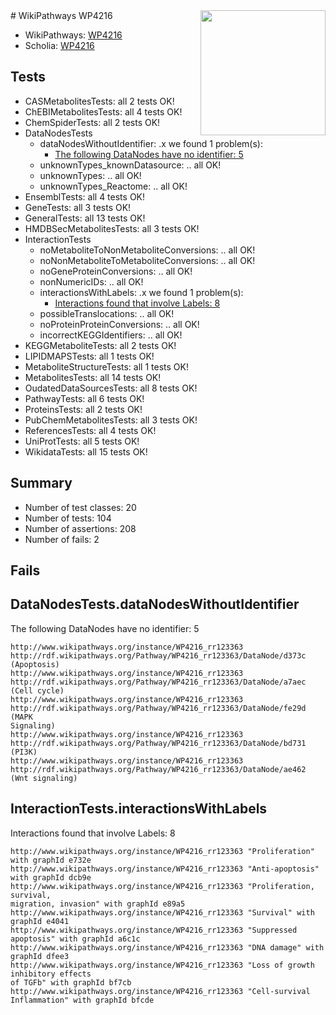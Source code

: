 <img style="float: right; width: 200px" src="https://upload.wikimedia.org/wikipedia/commons/thumb/8/83/Wplogo_with_text_500.png/640px-Wplogo_with_text_500.png" />
# WikiPathways WP4216

* WikiPathways: [WP4216](https://new.wikipathways.org/pathways/WP4216)
* Scholia: [WP4216](https://scholia.toolforge.org/wikipathways/WP4216)
## Tests
* CASMetabolitesTests: all 2 tests OK!
* ChEBIMetabolitesTests: all 4 tests OK!
* ChemSpiderTests: all 2 tests OK!
* DataNodesTests
    * dataNodesWithoutIdentifier: .x we found 1 problem(s):
        * [The following DataNodes have no identifier: 5](#d2d32fa4)
    * unknownTypes_knownDatasource: .. all OK!
    * unknownTypes: .. all OK!
    * unknownTypes_Reactome: .. all OK!
* EnsemblTests: all 4 tests OK!
* GeneTests: all 3 tests OK!
* GeneralTests: all 13 tests OK!
* HMDBSecMetabolitesTests: all 3 tests OK!
* InteractionTests
    * noMetaboliteToNonMetaboliteConversions: .. all OK!
    * noNonMetaboliteToMetaboliteConversions: .. all OK!
    * noGeneProteinConversions: .. all OK!
    * nonNumericIDs: .. all OK!
    * interactionsWithLabels: .x we found 1 problem(s):
        * [Interactions found that involve Labels: 8](#630d267f)
    * possibleTranslocations: .. all OK!
    * noProteinProteinConversions: .. all OK!
    * incorrectKEGGIdentifiers: .. all OK!
* KEGGMetaboliteTests: all 2 tests OK!
* LIPIDMAPSTests: all 1 tests OK!
* MetaboliteStructureTests: all 1 tests OK!
* MetabolitesTests: all 14 tests OK!
* OudatedDataSourcesTests: all 8 tests OK!
* PathwayTests: all 6 tests OK!
* ProteinsTests: all 2 tests OK!
* PubChemMetabolitesTests: all 3 tests OK!
* ReferencesTests: all 4 tests OK!
* UniProtTests: all 5 tests OK!
* WikidataTests: all 15 tests OK!


## Summary

* Number of test classes: 20
* Number of tests: 104
* Number of assertions: 208
* Number of fails: 2

## Fails

<a name="d2d32fa4" />

## DataNodesTests.dataNodesWithoutIdentifier

The following DataNodes have no identifier: 5
```
http://www.wikipathways.org/instance/WP4216_rr123363 http://rdf.wikipathways.org/Pathway/WP4216_rr123363/DataNode/d373c (Apoptosis)
http://www.wikipathways.org/instance/WP4216_rr123363 http://rdf.wikipathways.org/Pathway/WP4216_rr123363/DataNode/a7aec (Cell cycle)
http://www.wikipathways.org/instance/WP4216_rr123363 http://rdf.wikipathways.org/Pathway/WP4216_rr123363/DataNode/fe29d (MAPK
Signaling)
http://www.wikipathways.org/instance/WP4216_rr123363 http://rdf.wikipathways.org/Pathway/WP4216_rr123363/DataNode/bd731 (PI3K)
http://www.wikipathways.org/instance/WP4216_rr123363 http://rdf.wikipathways.org/Pathway/WP4216_rr123363/DataNode/ae462 (Wnt signaling)
```

<a name="630d267f" />

## InteractionTests.interactionsWithLabels

Interactions found that involve Labels: 8
```
http://www.wikipathways.org/instance/WP4216_rr123363 "Proliferation" with graphId e732e
http://www.wikipathways.org/instance/WP4216_rr123363 "Anti-apoptosis" with graphId dcb9e
http://www.wikipathways.org/instance/WP4216_rr123363 "Proliferation, survival, 
migration, invasion" with graphId e89a5
http://www.wikipathways.org/instance/WP4216_rr123363 "Survival" with graphId e4041
http://www.wikipathways.org/instance/WP4216_rr123363 "Suppressed apoptosis" with graphId a6c1c
http://www.wikipathways.org/instance/WP4216_rr123363 "DNA damage" with graphId dfee3
http://www.wikipathways.org/instance/WP4216_rr123363 "Loss of growth
inhibitory effects 
of TGFb" with graphId bf7cb
http://www.wikipathways.org/instance/WP4216_rr123363 "Cell-survival
Inflammation" with graphId bfcde
```

